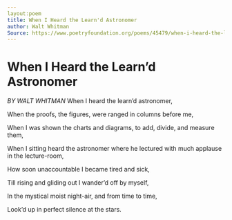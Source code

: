 ```yaml
---
layout:poem
title: When I Heard the Learn'd Astronomer
author: Walt Whitman
Source: https://www.poetryfoundation.org/poems/45479/when-i-heard-the-learnd-astronomer
---
```


# When I Heard the Learn’d Astronomer
*BY WALT WHITMAN*
When I heard the learn’d astronomer, 

When the proofs, the figures, were ranged in columns before me, 

When I was shown the charts and diagrams, to add, divide, and measure them, 

When I sitting heard the astronomer where he lectured with much applause in the lecture-room, 

How soon unaccountable I became tired and sick, 

Till rising and gliding out I wander’d off by myself, 

In the mystical moist night-air, and from time to time,

Look’d up in perfect silence at the stars.
